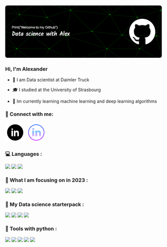 
![Header](./github-header-image.png)

### Hi, I'm Alexander 

- :bank: I am Data scientist at Daimler Truck

- :mortar_board: I studied at the University of Strasbourg

- :signal_strength: Im currently learning machine learning and deep learning algorithms



### :satellite: Connect with me:


[![website](./icons8-linkedin-circled-64.png)](https://www.linkedin.com/in/alexandre-neunreuther-489908179/#gh-light-mode-only)
[![website](./icons8-linkedin-circled2-64.png)](https://www.linkedin.com/in/alexandre-neunreuther-489908179/#gh-dark-mode-only)
&nbsp;&nbsp;


### :computer: Languages :

![](https://img.shields.io/badge/Python-14354C?style=for-the-badge&logo=python&logoColor=white)
![](https://img.shields.io/badge/MySQL-005C84?style=for-the-badge&logo=mysql&logoColor=white)
![](https://img.shields.io/badge/Powershell-2CA5E0?style=for-the-badge&logo=powershell&logoColor=white)



### :mag_right: What I am focusing on in 2023 :

![](https://img.shields.io/badge/TensorFlow-FF6F00?style=for-the-badge&logo=tensorflow&logoColor=white)
![](https://img.shields.io/badge/Amazon_AWS-FF9900?style=for-the-badge&logo=amazonaws&logoColor=white)
![](https://img.shields.io/badge/Flutter-02569B?style=for-the-badge&logo=flutter&logoColor=white)


### :rocket: My Data science starterpack :

![](https://img.shields.io/badge/Microsoft_SQL_Server-CC2927?style=for-the-badge&logo=microsoft-sql-server&logoColor=white)
![](https://img.shields.io/badge/Visual_Studio_Code-0078D4?style=for-thebadge&logo=visual%20studio%20code&logoColor=white)
![](https://img.shields.io/badge/Jupyter%20Notebook-F37626?logo=jupyter&logoColor=white)
![](https://img.shields.io/badge/Google%20Colab-F9AB00?logo=google-colab&logoColor=white)

### :hammer:  Tools with python :

![](https://img.shields.io/badge/Pandas-150458.svg?logo=pandas&logoColor=white)
![](https://img.shields.io/badge/NumPy-013243.svg?logo=numpy&logoColor=white)
![](https://img.shields.io/badge/scikit-013243.svg?logo=scikit&logoColor=white)
![](https://img.shields.io/badge/Selenium-43B02A.svg?logo=selenium&logoColor=white)
![](https://img.shields.io/badge/Plotly-3F4F75.svg?logo=plotly&logoColor=white)



